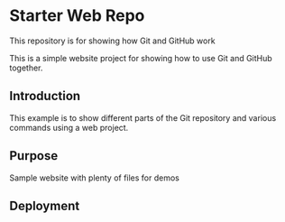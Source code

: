 # Starter Web Repo

This repository is for showing how Git and GitHub work

This is a simple website project for
showing how to use Git and GitHub together.

## Introduction

This example is to show different parts
of the Git repository and various commands
using a web project.

## Purpose

Sample website with plenty of files for demos

## Deployment